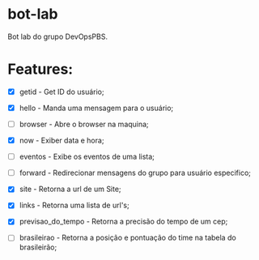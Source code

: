 # bot-lab

Bot lab do grupo DevOpsPBS.

# Features:
- [x] getid - Get ID do usuário;
- [x] hello - Manda uma mensagem para o usuário;
- [ ] browser - Abre o browser na maquina;
- [x] now - Exiber data e hora;
- [ ] eventos - Exibe os eventos de uma lista;
- [ ] forward - Redirecionar mensagens do grupo para usuário especifico;
- [x] site - Retorna a url de um Site;
- [x] links - Retorna uma lista de url's;
- [X] previsao_do_tempo - Retorna a precisão do tempo de um cep;
- [ ] brasileirao - Retorna a posição e pontuação do time na tabela do brasileirão;

